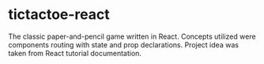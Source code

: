 # tictactoe-react

The classic paper-and-pencil game written in React. Concepts utilized were components routing with state and prop declarations. Project idea was taken from React tutorial documentation.  
